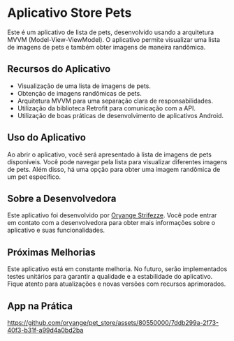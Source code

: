 # Aplicativo Store Pets
Este é um aplicativo de lista de pets, desenvolvido usando a arquitetura MVVM (Model-View-ViewModel). O aplicativo permite visualizar uma lista de imagens de pets e também obter imagens de maneira randômica. 

## Recursos do Aplicativo
- Visualização de uma lista de imagens de pets.
- Obtenção de imagens randômicas de pets.
- Arquitetura MVVM para uma separação clara de responsabilidades.
- Utilização da biblioteca Retrofit para comunicação com a API.
- Utilização de boas práticas de desenvolvimento de aplicativos Android.

## Uso do Aplicativo
Ao abrir o aplicativo, você será apresentado à lista de imagens de pets disponíveis. Você pode navegar pela lista para visualizar diferentes imagens de pets. 
Além disso, há uma opção para obter uma imagem randômica de um pet específico.

## Sobre a Desenvolvedora
Este aplicativo foi desenvolvido por [Oryange Strifezze](https://www.linkedin.com/in/oryangestrifezze/).
Você pode entrar em contato com a desenvolvedora para obter mais informações sobre o aplicativo e suas funcionalidades.

## Próximas Melhorias
Este aplicativo está em constante melhoria. No futuro, serão implementados testes unitários para garantir a qualidade e a estabilidade do aplicativo.
Fique atento para atualizações e novas versões com recursos aprimorados.

## App na Prática
https://github.com/oryange/pet_store/assets/80550000/7ddb299a-2f73-40f3-b31f-a99d4a0bd2ba





